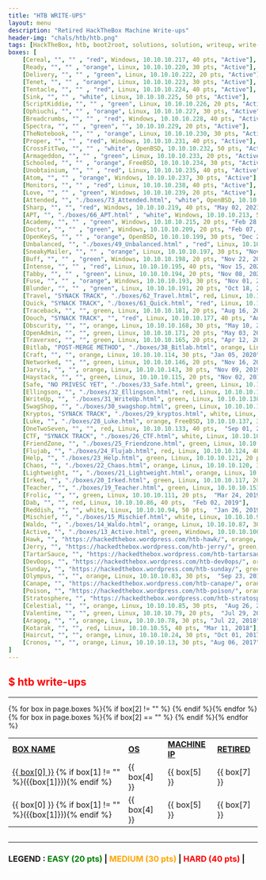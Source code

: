 ```yaml
---
title: "HTB WRITE-UPS"
layout: menu
description: "Retired HackTheBox Machine Write-ups"
header-img: "chals/htb/htb.png"
tags: [HackTheBox, htb, boot2root, solutions, solution, writeup, write-up, machines, machine, linux, windows, openbsd, stratosphere, poison, canape, sunday, devoops, tartarsauce, jerry, hawk, active, waldo, mischief, teacher, irked, lightweight, chaos, help, flujab, friendzone, ctf, luke, kryptos, swagshop, writeup, ellingson, safe, jebidiah-anthony, jebidiah, pentest, pentesting, penetration testing]
boxes: [
    [Cereal, "", "" , "red", Windows, 10.10.10.217, 40 pts, "Active"],
    [Ready, "", "" , "orange", Linux, 10.10.10.220, 30 pts, "Active"],
    [Delivery, "", "" , "green", Linux, 10.10.10.222, 20 pts, "Active"],
    [Tenet, "", "" , "orange", Linux, 10.10.10.223, 30 pts, "Active"],
    [Tentacle, "", "" , "red", Linux, 10.10.10.224, 40 pts, "Active"],
    [Sink, "", "" , "white", Linux, 10.10.10.225, 50 pts, "Active"],
    [ScriptKiddie, "", "" , "green", Linux, 10.10.10.226, 20 pts, "Active"],
    [Ophiuchi, "", "" , "orange", Linux, 10.10.10.227, 30 pts, "Active"],
    [Breadcrumbs, "", "" , "red", Windows, 10.10.10.228, 40 pts, "Active"],
    [Spectra, "", "" , "green", "", 10.10.10.229, 20 pts, "Active"],
    [TheNotebook, "", "" , "orange", Linux, 10.10.10.230, 30 pts, "Active"],
    [Proper, "", "" , "red", Windows, 10.10.10.231, 40 pts, "Active"],
    [CrossFitTwo, "", "" , "white", OpenBSD, 10.10.10.232, 50 pts, "Active"],
    [Armageddon, "", "" , "green", Linux, 10.10.10.233, 20 pts, "Active"],
    [Schooled, "", "" , "orange", FreeBSD, 10.10.10.234, 30 pts, "Active"],
    [Unobtainium, "", "" , "red", Linux, 10.10.10.235, 40 pts, "Active"],
    [Atom, "", "" , "orange", Windows, 10.10.10.237, 30 pts, "Active"],
    [Monitors, "", "" , "red", Linux, 10.10.10.238, 40 pts, "Active"],
    [Love, "", "" , "green", Windows, 10.10.10.239, 20 pts, "Active"],
    [Attended, "", "./boxes/73_Attended.html", "white", OpenBSD, 10.10.10.221, 50pts, "May 09, 2021"]
    [Sharp, "", "", "red", Windows, 10.10.10.219, 40 pts, "May 02, 2021"],
    [APT, "", "./boxes/66_APT.html" , "white", Windows, 10.10.10.213, 50 pts, "Apr 11, 2021"],
    [Academy, "", "" , "green", Windows, 10.10.10.215, 20 pts, "Feb 28, 2021"],
    [Doctor, "", "" , "green", Windows, 10.10.10.209, 20 pts, "Feb 07, 2021"],
    [OpenKeyS, "", "" , "orange", OpenBSD, 10.10.10.199, 30 pts, "Dec 20, 2020"],
    [Unbalanced, "", "./boxes/49_Unbalanced.html" , "red", Linux, 10.10.10.200, 40 pts, "Dec 06, 2020"],
    [SneakyMailer, "", "" , "orange", Linux, 10.10.10.197, 30 pts, "Nov 29, 2020"],
    [Buff, "", "" , "green", Windows, 10.10.10.198, 20 pts, "Nov 22, 2020"],
    [Intense, "", "" , "red", Linux, 10.10.10.195, 40 pts, "Nov 15, 2020"],
    [Tabby, "", "" , "green", Linux, 10.10.10.194, 20 pts, "Nov 08, 2020"],
    [Fuse, "", "" , "orange", Windows, 10.10.10.193, 30 pts, "Nov 01, 2020"],
    [Blunder, "", "" , "green", Linux, 10.10.10.191, 20 pts, "Oct 18, 2020"],
    [Travel, "SYNACK TRACK", "./boxes/62_Travel.html", red, Linux, 10.10.10.189, 40 pts, "Sep 13, 2020"],
    [Quick, "SYNACK TRACK", "./boxes/61_Quick.html", "red", Linux, 10.10.10.186, 40 pts, "Aug 30, 2020"],
    [Traceback, "", "", green, Linux, 10.10.10.181, 20 pts, "Aug 16, 2020"],
    [Oouch, "SYNACK TRACK", "", "red", Linux, 10.10.10.177, 40 pts, "Aug 02, 2020"],
    [Obscurity, "", "", orange, Linux, 10.10.10.168, 30 pts, "May 10, 2020"],
    [OpenAdmin, "", "", green, Linux, 10.10.10.171, 20 pts, "May 03, 2020"],
    [Traverxec, "", "", green, Linux, 10.10.10.165, 20 pts, "Apr 12, 2020"],
    [Bitlab, "POST-MERGE METHOD", "./boxes/38_Bitlab.html", orange, Linux, 10.10.10.110, 30 pts, "Jan 12, 2020"],
    [Craft, "", "", orange, Linux, 10.10.10.114, 30 pts, "Jan 05, 2020"],
    [Networked, "", "", green, Linux, 10.10.10.146, 20 pts, "Nov 16, 2019"],
    [Jarvis, "", "", orange, Linux, 10.10.10.143, 30 pts, "Nov 09, 2019"],
    [Haystack, "", "", green, Linux, 10.10.10.115, 20 pts, "Nov 02, 2019"],
    [Safe, "NO PRIVESC YET", "./boxes/33_Safe.html", green, Linux, 10.10.10.147, 20 pts, "Oct 26, 2019"],
    [Ellingson, "", "./boxes/32_Ellingson.html", red, Linux, 10.10.10.139, 40 pts, "Oct 19, 2019"],
    [WriteUp, "", "./boxes/31_WriteUp.html", green, Linux, 10.10.10.138, 20 pts,  "Oct 12, 2019"],
    [SwagShop, "", "./boxes/30_swagshop.html", green, Linux, 10.10.10.140, 20 pts, "Sep 28, 2019"],
    [Kryptos, "SYNACK TRACK", "./boxes/29_kryptos.html", white, Linux, 10.10.10.129, 50 pts, "Sep 21, 2019"],
    [Luke, "", "./boxes/28_Luke.html", orange, FreeBSD, 10.10.10.137, 30 pts,  "Sep 14, 2019"],
    [OneTwoSeven, "", "", red, Linux, 10.10.10.133, 40 pts,  "Sep 01, 2019"],
    [CTF, "SYNACK TRACK", "./boxes/26_CTF.html", white, Linux, 10.10.10.122, 50 pts, "Jul 20, 2019"],
    [FriendZone, "", "./boxes/25_Friendzone.html", green, Linux, 10.10.10.123, 20 pts,  "Jul 13, 2019"],
    [Flujab, "", "./boxes/24_Flujab.html", red, Linux, 10.10.10.124, 40 pts,  "Jun 15, 2019"],
    [Help, "", "./boxes/23_Help.html", green, Linux, 10.10.10.121, 20 pts,  "Jun 08, 2019"],
    [Chaos, "", "./boxes/22_Chaos.html", orange, Linux, 10.10.10.120, 30 pts,  "May 25, 2019"],
    [Lightweight, "", "./boxes/21_Lightweight.html", orange, Linux, 10.10.10.119, 30 pts,  "May 11, 2019"],
    [Irked, "", "./boxes/20_Irked.html", green, Linux, 10.10.10.117, 20 pts,  "Apr 27, 2019"],
    [Teacher, "", "./boxes/19_Teacher.html", green, Linux, 10.10.10.153, 20 pts,  "Apr 20, 2019"],
    [Frolic, "", "", green, Linux, 10.10.10.111, 20 pts,  "Mar 24, 2019"],
    [Dab, "", "", red, Linux, 10.10.10.86, 40 pts,  "Feb 02, 2019"],
    [Reddish, "", "", white, Linux, 10.10.10.94, 50 pts,  "Jan 26, 2019"],
    [Mischief, "", "./boxes/15_Mischief.html", white, Linux, 10.10.10.92, 50 pts,  "Jan 06, 2019"],
    [Waldo, "", "./boxes/14_Waldo.html", orange, Linux, 10.10.10.87, 30 pts,  "Dec 16, 2018"],
    [Active, "", "./boxes/13_Active.html", green, Windows, 10.10.10.100, 20 pts,  "Dec 09, 2018"],
    [Hawk, "", "https://hackedthebox.wordpress.com/htb-hawk/", orange, Linux, 10.10.10.102, 30 pts,  "Dec 02, 2018"],
    [Jerry, "", "https://hackedthebox.wordpress.com/htb-jerry/", green, Windows, 10.10.10.95, 20 pts,  "Nov 18, 2018"],
    [TartarSauce, "", "https://hackedthebox.wordpress.com/htb-tartarsauce/", orange, Linux, 10.10.10.88, 30 pts,  "Oct 21, 2018"],
    [DevOops, "", "https://hackedthebox.wordpress.com/htb-dev0ops/", orange, Linux, 10.10.10.91, 30 pts,  "Oct 14, 2018"],
    [Sunday, "", "https://hackedthebox.wordpress.com/htb-sunday/", green, Solaris, 10.10.10.76, 20 pts,  "Sep 30, 2018"],
    [Olympus, "", "", orange, Linux, 10.10.10.83, 30 pts,  "Sep 23, 2018"],
    [Canape, "", "https://hackedthebox.wordpress.com/htb-canape/", orange, Linux, 10.10.10.70, 30 pts,  "Sep 16, 2018"],
    [Poison, "", "https://hackedthebox.wordpress.com/htb-poison/", orange, FreeBSD, 10.10.10.84, 30 pts,  "Sep 09, 2018"],
    [Stratosphere, "", "https://hackedthebox.wordpress.com/htb-stratosphere/", orange, Linux, 10.10.10.64, 30 pts, "Sep 02, 2018"],
    [Celestial, "", "", orange, Linux, 10.10.10.85, 30 pts,  "Aug 26, 2018"],
    [Valentine, "", "", green, Linux, 10.10.10.79, 20 pts,  "Jul 29, 2018"],
    [Aragog, "", "", orange, Linux, 10.10.10.78, 30 pts, "Jul 22, 2018"],
    [Kotarak, "", "", red, Linux, 10.10.10.55, 40 pts, "Mar 11, 2018"],
    [Haircut, "", "", orange, Linux, 10.10.10.24, 30 pts, "Oct 01, 2017"],
    [Cronos, "", "", orange, Linux, 10.10.10.13, 30 pts, "Aug 06, 2017"],
]
---
```


## <span style="color:red">$ htb write-ups</span>

---

<div style="overflow-x:auto">
  <table>
    <tr>
      <td><strong style="text-decoration:underline">BOX NAME</strong></td>
      <td><strong style="text-decoration:underline">OS</strong></td>
      <td><strong style="text-decoration:underline">MACHINE IP</strong></td>
      <td><strong style="text-decoration:underline">RETIRED</strong></td>
    </tr>
    {% for box in page.boxes %}{% if box[2] != "" %}
    <tr>
      <td><a href="{{ box[2] }}">{{ box[0] }}</a> {% if box[1] != "" %}({{box[1]}}){% endif %}</td>
      <td><span style="color:{{ box[3] }}">{{ box[4] }}</span></td>
      <td><span style="color:{{ box[3] }}">{{ box[5] }}</span></td>
      <td>{{ box[7] }}</td>
    </tr>
    {% endif %}{% endfor %}
    {% for box in page.boxes %}{% if box[2] == "" %}
    <tr>
      <td>{{ box[0] }} {% if box[1] != "" %}({{box[1]}}){% endif %}</td>
      <td><span style="color:{{ box[3] }}">{{ box[4] }}</span></td>
      <td><span style="color:{{ box[3] }}">{{ box[5] }}</span></td>
      <td>{{ box[7] }}</td>
    </tr>
    {% endif %}{% endfor %}
  </table>
</div>

---

### LEGEND : <strong style="color:green">EASY (20 pts)</strong> | <strong style="color:orange">MEDIUM (30 pts)</strong> | <strong style="color:red">HARD (40 pts)</strong> | <strong style="color:white">INSANE (50 pts)</strong>

